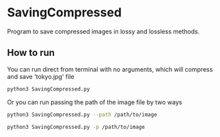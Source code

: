 # SavingCompressed

Program to save compressed images in lossy and lossless methods.

## How to run
You can run direct from terminal with no arguments, which will compress
and save 'tokyo.jpg' file
```bash
python3 SavingCompressed.py
```

Or you can run passing the path of the image file by two ways
```bash
python3 SavingCompressed.py --path /path/to/image
```

```bash
python3 SavingCompressed.py -p /path/to/image
```